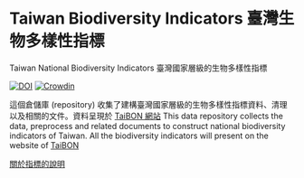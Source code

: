 ﻿# Taiwan Biodiversity Indicators 臺灣生物多樣性指標
Taiwan National Biodiversity Indicators 臺灣國家層級的生物多樣性指標

[![DOI](https://zenodo.org/badge/68565558.svg)](https://zenodo.org/badge/latestdoi/68565558) [![Crowdin](https://badges.crowdin.net/taibon/localized.svg)](https://crowdin.com/project/taibon)

這個倉儲庫 (repository) 收集了建構臺灣國家層級的生物多樣性指標資料、清理以及相關的文件。資料呈現於 [TaiBON 網站](http://www.taibon.tw)
This data repository collects the data, preprocess and related documents to construct national biodiversity indicators of Taiwan. All the biodiversity indicators will present on the website of [TaiBON](http://taibon.tw)

[關於指標的說明](https://github.com/TaiBON/biodiv_indicators/tree/master/indicators)

